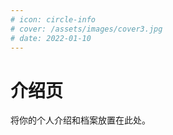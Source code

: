```yaml
---
# icon: circle-info
# cover: /assets/images/cover3.jpg
# date: 2022-01-10
---
```


# 介绍页

将你的个人介绍和档案放置在此处。

<AboutMe />